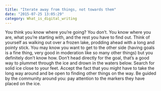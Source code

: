 ```yaml
---
title: "Iterate away from things, not towards them"
date: "2015-07-25 13:05:29"
category: What_is_digital_writing
---
```


You think you know where you’re going? You don’t. You know where you
are, what you’re starting with, and the rest you have to find out. Think
of yourself as walking out over a frozen lake, prodding ahead with a
long and pointy stick. You may know you want to get to the other side
(having goals is a fine thing, very good in moderation like so many
other things) but you definitely don’t know how. Don’t head directly for
the goal, that’s a good way to plummet through the ice and drown in the
waters below. Search for solid ice close to your feet. Accept the fact
that you might have to take the long way around and be open to finding
other things on the way. Be guided by the community around you: pay
attention to the markers they have placed on the ice.
